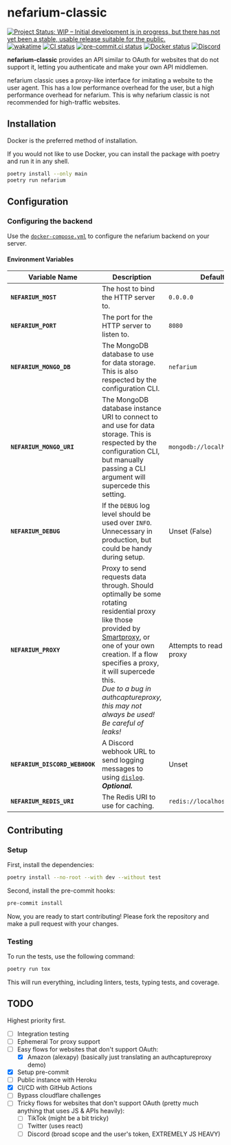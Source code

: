 # nefarium-classic

[![Project Status: WIP – Initial development is in progress, but there has not yet been a stable, usable release suitable for the public.](https://www.repostatus.org/badges/latest/wip.svg)](https://www.repostatus.org/#wip)
[![wakatime](https://wakatime.com/badge/github/regulad/nefarium.svg)](https://wakatime.com/badge/github/regulad/nefarium)
[![CI status](https://github.com/nefarium/nefarium-classic/actions/workflows/ci.yml/badge.svg)](https://github.com/nefarium/nefarium-classic/actions/workflows/ci.yml)
[![pre-commit.ci status](https://results.pre-commit.ci/badge/github/nefarium/nefarium-classic/main.svg)](https://results.pre-commit.ci/latest/github/nefarium/nefarium-classic/main)
[![Docker status](https://github.com/nefarium/nefarium-classic/actions/workflows/docker-publish.yml/badge.svg)](https://github.com/nefarium/nefarium-classic/actions/workflows/docker-publish.yml)
[![Discord](https://img.shields.io/discord/1071033007663751179?logo=discord)](https://discord.gg/vPvcNb9RNx)

**nefarium-classic** provides an API similar to OAuth for websites that do not support it, letting you authenticate and make your own API middlemen.

nefarium classic uses a proxy-like interface for imitating a website to the user agent. This has a low performance overhead for the user, but a high performance overhead for nefarium. This is why nefarium classic is not recommended for high-traffic websites.

## Installation

Docker is the preferred method of installation.

If you would not like to use Docker, you can install the package with poetry and run it in any shell.

```bash
poetry install --only main
poetry run nefarium
```

## Configuration

### Configuring the backend

Use the [`docker-compose.yml`](./docker-compose.yml) to configure the nefarium backend on your server.

#### Environment Variables

| Variable Name                  | Description                                                                                                                                                                                                                                                                                                                         | Default                       |
|--------------------------------|-------------------------------------------------------------------------------------------------------------------------------------------------------------------------------------------------------------------------------------------------------------------------------------------------------------------------------------|-------------------------------|
| **`NEFARIUM_HOST`**            | The host to bind the HTTP server to.                                                                                                                                                                                                                                                                                                | `0.0.0.0`                     |
| **`NEFARIUM_PORT`**            | The port for the HTTP server to listen to.                                                                                                                                                                                                                                                                                          | `8080`                        |
| **`NEFARIUM_MONGO_DB`**        | The MongoDB database to use for data storage. This is also respected by the configuration CLI.                                                                                                                                                                                                                                      | `nefarium`                    |
| **`NEFARIUM_MONGO_URI`**       | The MongoDB database instance URI to connect to and use for data storage. This is respected by the configuration CLI, but manually passing a CLI argument will supercede this setting.                                                                                                                                              | `mongodb://localhost:27017`   |
| **`NEFARIUM_DEBUG`**           | If the `DEBUG` log level should be used over `INFO`. Unnecessary in production, but could be handy during setup.                                                                                                                                                                                                                    | Unset (False)                 |
| **`NEFARIUM_PROXY`**           | Proxy to send requests data through. Should optimally be some rotating residential proxy like those provided by [Smartproxy](https://smartproxy.com), or one of your own creation. If a flow specifies a proxy, it will supercede this. <br/> *Due to a bug in authcaptureproxy, this may not always be used! Be careful of leaks!* | Attempts to read system proxy |
| **`NEFARIUM_DISCORD_WEBHOOK`** | A Discord webhook URL to send logging messages to using [`dislog`](https://github.com/regulad/dislog). ***Optional.***                                                                                                                                                                                                              | Unset                         |
| **`NEFARIUM_REDIS_URI`**       | The Redis URI to use for caching.                                                                                                                                                                                                                                                                                                   | `redis://localhost:6379`      |

## Contributing

### Setup

First, install the dependencies:

```bash
poetry install --no-root --with dev --without test
```

Second, install the pre-commit hooks:

```bash
pre-commit install
```

Now, you are ready to start contributing! Please fork the repository and make a pull request with your changes.

### Testing

To run the tests, use the following command:

```bash
poetry run tox
```

This will run everything, including linters, tests, typing tests, and coverage.

## TODO

Highest priority first.

- [ ] Integration testing
- [ ] Ephemeral Tor proxy support
- [ ] Easy flows for websites that don't support OAuth:
  - [x] Amazon (alexapy) (basically just translating an authcaptureproxy demo)
- [x] Setup pre-commit
- [ ] Public instance with Heroku
- [x] CI/CD with GitHub Actions
- [ ] Bypass cloudflare challenges
- [ ] Tricky flows for websites that don't support OAuth (pretty much anything that uses JS & APIs heavily):
  - [ ] TikTok (might be a bit tricky)
  - [ ] Twitter (uses react)
  - [ ] Discord (broad scope and the user's token, EXTREMELY JS HEAVY)
